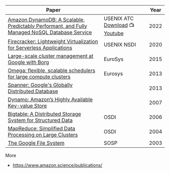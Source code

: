 



| Paper       |  | Year | 
| ----------- | ----------- | ----------- |
| [Amazon DynamoDB: A Scalable, Predictably Performant, and Fully Managed NoSQL Database Service](https://www.usenix.org/conference/atc22/presentation/elhemali) | USENIX ATC [Download](https://www.amazon.science/publications/amazon-dynamodb-a-scalable-predictably-performant-and-fully-managed-nosql-database-service)   📺[Youtube](https://youtu.be/9AkgiEJ_dA4) | 2022 |
| [Firecracker: Lightweight Virtualization for Serverless Applications](https://youtu.be/cwruf1ERAKM) | USENIX NSDI | 2020 |
| [Large-scale cluster management at Google with Borg](https://research.google/pubs/pub43438/) | EuroSys | 2015 | 
| [Omega: flexible, scalable schedulers for large compute clusters](https://research.google/pubs/pub41684/) | Eurosys | 2013 |
| [Spanner: Google's Globally Distributed Database](https://research.google/pubs/pub44915/) |  | 2013 |
| [Dynamo: Amazon’s Highly Available Key-value Store](https://www.allthingsdistributed.com/files/amazon-dynamo-sosp2007.pdf) |  | 2007 |
| [Bigtable: A Distributed Storage System for Structured Data](https://research.google/pubs/pub27898/) | OSDI | 2006 |
| [MapReduce: Simplified Data Processing on Large Clusters](https://research.google/pubs/pub62/) | OSDI | 2004 |
| [The Google File System](https://research.google/pubs/pub51/) | SOSP | 2003 |


More
- https://www.amazon.science/publications/
